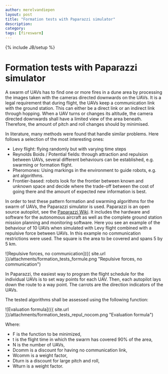 ```yaml
---
author: merelvandiepen
layout: post
title: "Formation tests with Paparazzi simulator"
description: 
category: 
tags: [fireswarm]
---
```

{% include JB/setup %}

# Formation tests with Paparazzi simulator

A swarm of UAVs has to find one or more fires in a dune area by processing the images taken with the cameras directed downwards on the UAVs.
It is a legal requirement that during flight, the UAVs keep a communication link with the ground station.
This can either be a direct link or an indirect link through hopping. When a UAV turns or changes its altitude,
the camera directed downwards shall have a limited view of the area beneath.
Therefore, the amount of pitch and roll changes should by minimised.

In literature, many methods were found that handle similar problems. Here follows a  selection of the most interesting ones:

  * Levy flight: flying randomly but with varying time steps
  * Reynolds Boids / Potential fields: through attraction and repulsion between UAVs, several different behaviours can be established, e.g. swarming or formation flight.
  * Pheromones: Using markings in the environment to guide robots, e.g. ant algorithms.
  * Frontier-based: robots look for the frontier between known and unknown space and decide where the trade-off between the cost of going there and the amount of expected new information is best.

In order to test these pattern formation and swarming algorithms for the swarm of UAVs, the Paparazzi simulator is used.
Paparazzi is an open source autopilot, see the [Paparazzi Wiki](http://paparazzi.enac.fr/wiki/Main_Page).
It includes the hardware and software for the autonomous aircraft as well as the complete ground station mission planning and monitoring software.
Here you see an example of the behaviour of 10 UAVs when simulated with Levy flight combined with a repulsive force between UAVs.
In this example no communication restrictions were used. The square is the area to be covered and spans 5 by 5 km.

![Repulsive forces, no communication]({{ site.url }}/attachments/formation_tests_formule.png "Repulsive forces, no communication")

In Paparazzi, the easiest way to program the flight schedule for the individual UAVs is to set way points for each UAV.
Then, each autopilot lays down the route to a way point. The carrots are the direction indicators of the UAVs.

The tested algorithms shall be assessed using the following function:

![Evaluation formula]({{ site.url }}/attachments/formation_tests_repul_nocom.png "Evaluation formula")

Where:

  * F is the function to be minimized,
  * t is the flight time in which the swarm has covered 90% of the area,
  * N is the number of UAVs,
  * Dcomm is a discount for having no communication link,
  * Wcomm is a weight factor,
  * Dturn is a discount for large pitch and roll,
  * Wturn is a weight factor.



